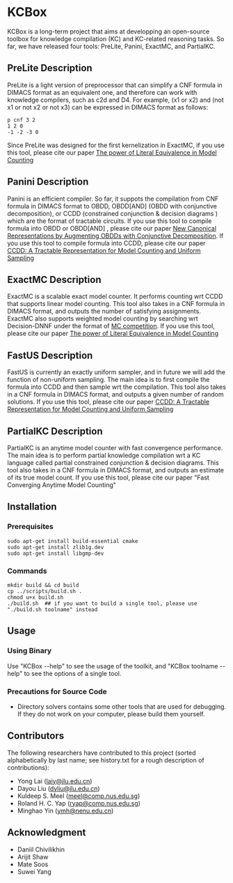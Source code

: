# KCBox

KCBox is a long-term project that aims at developping an open-source toolbox for knowledge compilation (KC) and KC-related reasoning tasks. 
So far, we have released four tools: PreLite, Panini, ExactMC, and PartialKC.

<!-- ####################################################################### -->

## PreLite Description

PreLite is a light version of preprocessor that can simplify a CNF formula in DIMACS format as an equivalent one, and therefore can work with knowledge compilers, such as c2d and D4.
For example, (x1 or x2) and (not x1 or not x2 or not x3) can be expressed in DIMACS format as follows:

```
p cnf 3 2
1 2 0
-1 -2 -3 0
```

Since PreLite was designed for the first kernelization in ExactMC, if you use this tool, please cite our paper [The power of Literal Equivalence in Model Counting](https://meelgroup.github.io/files/publications/AAAI-21-LMY.pdf)

## Panini Description

Panini is an efficient compiler. So far, it suppots the compilation from CNF formula in DIMACS format to OBDD, OBDD\[AND\] (OBDD with conjunctive decomposition), or CCDD (constrained conjunction \& decision diagrams ) which are the format of tractable circuits. If you use this tool to compile formula into OBDD or OBDD\[AND\] , please cite our paper [New Canonical Representations by Augmenting OBDDs with Conjunctive Decomposition](https://dblp.org/rec/journals/jair/LaiLY17.html?view=bibtex). If you use this tool to compile formula into CCDD, please cite our paper [CCDD: A Tractable Representation for Model Counting and Uniform Sampling](https://arxiv.org/abs/2202.10025)

## ExactMC Description

ExactMC is a scalable exact model counter. It performs counting wrt CCDD that supports linear model counting. This tool also takes in a CNF formula in DIMACS format, and outputs the number of satisfying assignments. ExactMC also supports weighted model counting by searching wrt Decision-DNNF under the format of [MC competition](https://mccompetition.org/). If you use this tool, please cite our paper [The power of Literal Equivalence in Model Counting](https://meelgroup.github.io/files/publications/AAAI-21-LMY.pdf)

## FastUS Description

FastUS is currently an exactly uniform sampler, and in future we will add the function of non-uniform sampling. The main idea is to first compile the formula into CCDD and then sample wrt the compilation. This tool also takes in a CNF formula in DIMACS format, and outputs a given number of random solutions. If you use this tool, please cite our paper [CCDD: A Tractable Representation for Model Counting and Uniform Sampling](https://arxiv.org/abs/2202.10025)

## PartialKC Description

PartialKC is an anytime model counter with fast convergence performance. The main idea is to perform partial knowledge compilation wrt a KC language called partial constrained conjunction \& decision diagrams. This tool also takes in a CNF formula in DIMACS format, and outputs an estimate of its true model count. If you use this tool, please cite our paper "Fast Converging Anytime Model Counting"

<!-- ####################################################################### -->

## Installation

### Prerequisites

```
sudo apt-get install build-essential cmake
sudo apt-get install zlib1g.dev
sudo apt-get install libgmp-dev
```

### Commands

```
mkdir build && cd build
cp ../scripts/build.sh .
chmod u+x build.sh
./build.sh  ## if you want to build a single tool, please use "./build.sh toolname" instead
```

<!-- ####################################################################### -->

## Usage

### Using Binary

Use "KCBox --help" to see the usage of the toolkit, and "KCBox toolname --help" to see the options of a single tool.

### Precautions for Source Code

- Directory solvers contains some other tools that are used for debugging. If they do not work on your computer, please build them yourself.

<!-- ####################################################################### -->

## Contributors

The following researchers have contributed to this project (sorted alphabetically by last name; see history.txt for a rough description of contributions): 

- Yong Lai (laiy@jlu.edu.cn)
- Dayou Liu (dyliu@jlu.edu.cn)
- Kuldeep S. Meel (meel@comp.nus.edu.sg)
- Roland H. C. Yap (ryap@comp.nus.edu.sg)
- Minghao Yin (ymh@nenu.edu.cn)

<!-- ####################################################################### -->

## Acknowledgment

- Daniil Chivilikhin
- Arijit Shaw
- Mate Soos
- Suwei Yang
